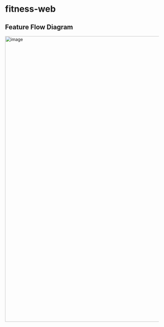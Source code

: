 # fitness-web

## Feature Flow Diagram

<img width="935" alt="image" src="https://github.com/user-attachments/assets/ea92d7ac-7f95-4fa1-a5fe-222d63ba4f24">
